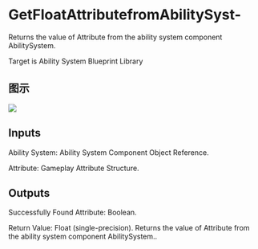 # GetFloatAttributefromAbilitySyst-

Returns the value of Attribute from the ability system component AbilitySystem.

Target is Ability System Blueprint Library

## 图示

![]($-20221218-17301685.png)

## Inputs

Ability System: Ability System Component Object Reference.

Attribute: Gameplay Attribute Structure.  

## Outputs

Successfully Found Attribute: Boolean.

Return Value: Float (single-precision). Returns the value of Attribute from the ability system component AbilitySystem..

